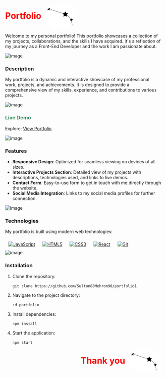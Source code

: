 <div align="left">
  <h1 style="color:red; display: inline;">
    Portfolio
    <img src="src/assets/arias.png" alt="Profile Picture" width="105" style="margin-left: 5px; border-radius: 50%; vertical-align: middle;">
  </h1>
</div>

Welcome to my personal portfolio! This portfolio showcases a collection of my projects, collaborations, and the skills I have acquired. It's a reflection of my journey as a Front-End Developer and the work I am passionate about.

<img width="504" alt="image" src="https://github.com/Sulton88Mehron90/showcase-project/assets/119267809/11311fac-e5a5-4ee8-aa0c-f1008cb1ad03">

### Description

My portfolio is a dynamic and interactive showcase of my professional work, projects, and achievements. It is designed to provide a comprehensive view of my skills, experience, and contributions to various projects.

<img width="504" alt="image" src="https://github.com/Sulton88Mehron90/showcase-project/assets/119267809/11311fac-e5a5-4ee8-aa0c-f1008cb1ad03">

### <span style="color:#2E8B57;">Live Demo</span>

Explore: [View Portfolio](https://portfolio1-swart-six.vercel.app/).

<img width="504" alt="image" src="https://github.com/Sulton88Mehron90/showcase-project/assets/119267809/11311fac-e5a5-4ee8-aa0c-f1008cb1ad03">

### Features

- **Responsive Design**: Optimized for seamless viewing on devices of all sizes.
- **Interactive Projects Section**: Detailed view of my projects with descriptions, technologies used, and links to live demos.
- **Contact Form**: Easy-to-use form to get in touch with me directly through the website.
- **Social Media Integration**: Links to my social media profiles for further connection.

<img width="504" alt="image" src="https://github.com/Sulton88Mehron90/showcase-project/assets/119267809/11311fac-e5a5-4ee8-aa0c-f1008cb1ad03">

### Technologies

My portfolio is built using modern web technologies:
<div align="left">
  <a href="https://www.javascript.com/" target="_blank"><img src="https://profilinator.rishav.dev/skills-assets/javascript-original.svg" alt="JavaScript" height="50" style="margin: 10px;"></a>
  <a href="https://en.wikipedia.org/wiki/HTML5" target="_blank"><img src="https://profilinator.rishav.dev/skills-assets/html5-original-wordmark.svg" alt="HTML5" height="50" style="margin: 10px;"></a>
  <a href="https://www.w3schools.com/css/" target="_blank"><img src="https://profilinator.rishav.dev/skills-assets/css3-original-wordmark.svg" alt="CSS3" height="50" style="margin: 10px;"></a>
  <a href="https://react.dev/" target="_blank"><img src="https://profilinator.rishav.dev/skills-assets/react-original-wordmark.svg" alt="React" height="50" style="margin: 10px;"></a>
  <a href="https://github.com/" target="_blank"><img src="https://profilinator.rishav.dev/skills-assets/git-scm-icon.svg" alt="Git" height="50" style="margin: 10px;"></a>
</div>

<img width="504" alt="image" src="https://github.com/Sulton88Mehron90/showcase-project/assets/119267809/11311fac-e5a5-4ee8-aa0c-f1008cb1ad03">

### Installation
1. Clone the repository:
   ```
   git clone https://github.com/Sulton88Mehron90/portfolio1
   ```
2. Navigate to the project directory:
   ```
   cd portfolio
   ```
3. Install dependencies:
   ```
   npm install
   ```
4. Start the application:
   ```
   npm start
   ```
<div align="right">
  <h1 style="color:red; display: inline;">
    Thank you
    <img src="src/assets/arias.png" alt="Profile Picture" width="105" style="margin-left: 5px; border-radius: 50%; vertical-align: middle;">
  </h1>
</div>